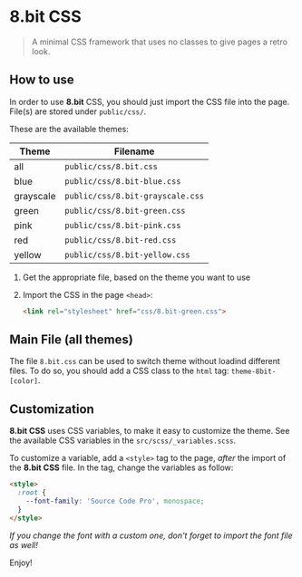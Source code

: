 # 8.bit CSS

> A minimal CSS framework that uses no classes to give pages a retro look.


## How to use

In order to use **8.bit** CSS, you should just import the CSS file into the page. File(s) are stored under `public/css/`.

These are the available themes:

| Theme     | Filename                         |
|-----------|----------------------------------|
| all       | `public/css/8.bit.css`           | 
| blue      | `public/css/8.bit-blue.css`      | 
| grayscale | `public/css/8.bit-grayscale.css` | 
| green     | `public/css/8.bit-green.css`     | 
| pink      | `public/css/8.bit-pink.css`      | 
| red       | `public/css/8.bit-red.css`       | 
| yellow    | `public/css/8.bit-yellow.css`    |

1. Get the appropriate file, based on the theme you want to use

2. Import the CSS in the page `<head>`:
    ```html
    <link rel="stylesheet" href="css/8.bit-green.css">
    ```

## Main File (all themes)

The file `8.bit.css` can be used to switch theme without loadind different files.
To do so, you should add a CSS class to the `html` tag: `theme-8bit-[color]`.

## Customization

**8.bit CSS** uses CSS variables, to make it easy to customize the theme. See the available CSS variables in the `src/scss/_variables.scss`.

To customize a variable, add a `<style>` tag to the page, _after_ the import of the **8.bit CSS** file. In the tag, change the variables as follow:

```html
<style>
  :root {
    --font-family: 'Source Code Pro', monospace;
  }
</style>
```

_If you change the font with a custom one, don't forget to import the font file as well!_

Enjoy!
